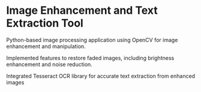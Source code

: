 # Image Enhancement and Text Extraction Tool
 Python-based image processing application using OpenCV for image enhancement and manipulation.
 
 Implemented features to restore faded images, including brightness enhancement and noise reduction.
 
 Integrated Tesseract OCR library for accurate text extraction from enhanced images
